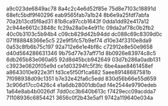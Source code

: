 a9c023de6849ac78
8a4c2c4e6d52f85e
75d8e7103c18891d
68efc5bdf9f40296
eab9565fab7a1b24
8b6e9a25fdf7abfa
70a2b13cd5f6ad31
81b8ca97ccb1643f
0dda1dd92e417a12
2c944e6612c3848c
fc29a28a0e4e911c
09da2af78c0b2fb2
40c0b3103c5b94b4
c09cb829d42b94dd
dc088c69c8309d0c
071f88848366e5c5
22e9f5fc57b9ef74
d10e34f3310e8da9
0a53c8fb6b75c197
92a712e6e1e4bf8c
c72912e8e50e9658
d40d564286631346
9b75d77e37aff71d
8b0926e83974c8c5
6db265b83e060a65
92d8d45bcb942649
03d7b286a0adb131
c3923e0620f05e9d
ce1d03294fc5f3fc
6be4aae8461458ef
a8643010e922e3f1
fd3ce5f50f1ca682
5aee89148687581b
7f098938d09c1351
b7e32e42fa6c5edd
830d56b66e55d659
3c906d17cc0426c4
e1a6db28001db0ad
f4e2544e9790edeb
1a64e8ab4b0026df
7dd0cc3b640b613c
f7429ecc09acdda7
71108936c6854421
3656c0f2b43e5af1
9742a119640e034a

